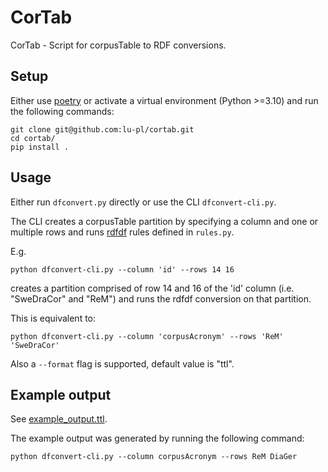 # CorTab

CorTab - Script for corpusTable to RDF conversions.

## Setup

Either use [poetry](https://python-poetry.org/) or activate a virtual environment (Python >=3.10) and run the following commands:

```shell
git clone git@github.com:lu-pl/cortab.git
cd cortab/
pip install .
```

## Usage

Either run `dfconvert.py` directly or use the CLI `dfconvert-cli.py`.

The CLI creates a corpusTable partition by specifying a column and one or multiple rows and runs [rdfdf](https://github.com/lu-pl/rdfdf) rules defined in `rules.py`.

E.g.
```shell
python dfconvert-cli.py --column 'id' --rows 14 16
```

creates a partition comprised of row 14 and 16 of the 'id' column (i.e. "SweDraCor" and "ReM") and runs the rdfdf conversion on that partition.

This is equivalent to: 
```shell
python dfconvert-cli.py --column 'corpusAcronym' --rows 'ReM' 'SweDraCor'
```

Also a `--format` flag is supported, default value is "ttl".

## Example output

See [example_output.ttl](https://github.com/lu-pl/cortab/blob/main/cortab/example_output.ttl).

The example output was generated by running the following command: 
```shell
python dfconvert-cli.py --column corpusAcronym --rows ReM DiaGer
```

